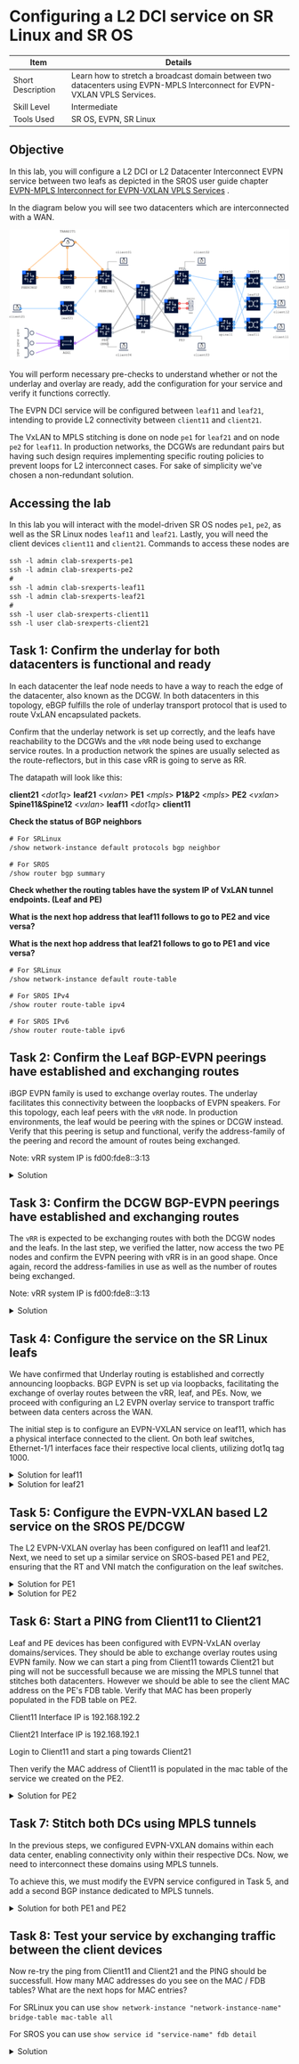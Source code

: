 # Configuring a L2 DCI service on SR Linux and SR OS

| Item | Details |
| --- | --- |
| Short Description | Learn how to stretch a broadcast domain between two datacenters using EVPN-MPLS Interconnect for EVPN-VXLAN VPLS Services. |
| Skill Level | Intermediate |
| Tools Used | SR OS, EVPN, SR Linux |

## Objective

In this lab, you will configure a L2 DCI or L2 Datacenter Interconnect EVPN service between two leafs as depicted in the SROS user guide chapter [EVPN-MPLS Interconnect for EVPN-VXLAN VPLS Services](https://documentation.nokia.com/acg/24-7-2/books/layer-2-services-evpn-md/m1127-evpn-dci-md-cli.html#undefined) .

In the diagram below you will see two datacenters which are interconnected with a WAN. 

![topology](./topology.png)

You will perform necessary pre-checks to understand whether or not the underlay and overlay are ready, add the configuration for your service and verify it functions correctly.

The EVPN DCI service will be configured between `leaf11` and `leaf21`, intending to provide L2 connectivity between `client11` and `client21`.

The VxLAN to MPLS stitching is done on node `pe1` for `leaf21` and on node `pe2` for `leaf11`. In production networks, the DCGWs are redundant pairs but having such design requires implementing specific routing policies to prevent loops for L2 interconnect cases. For sake of simplicity we've chosen a non-redundant solution.


## Accessing the lab
In this lab you will interact with the model-driven SR OS nodes `pe1`, `pe2`, as well as  the SR Linux nodes `leaf11` and `leaf21`. Lastly, you will need the client devices `client11` and `client21`. Commands to access these nodes are
```
ssh -l admin clab-srexperts-pe1
ssh -l admin clab-srexperts-pe2
#
ssh -l admin clab-srexperts-leaf11
ssh -l admin clab-srexperts-leaf21
#
ssh -l user clab-srexperts-client11
ssh -l user clab-srexperts-client21
```

## Task 1: Confirm the underlay for both datacenters is functional and ready
In each datacenter the leaf node needs to have a way to reach the edge of the datacenter, also known as the DCGW. In both datacenters in this topology, eBGP fulfills the role of underlay transport protocol that is used to route VxLAN encapsulated packets.

Confirm that the underlay network is set up correctly, and the leafs have reachability to the DCGWs and the `vRR` node being used to exchange service routes. In a production network the spines are usually selected as the route-reflectors, but in this case vRR is going to serve as RR.

The datapath will look like this:

**client21** <*dot1q*> **leaf21** <*vxlan*> **PE1** <*mpls*> **P1&P2** <*mpls*> **PE2** <*vxlan*> **Spine11&Spine12** <*vxlan*> **leaf11** <*dot1q*> **client11**



**Check the status of BGP neighbors**

```
# For SRLinux
/show network-instance default protocols bgp neighbor
```

```
# For SROS
/show router bgp summary
```
**Check whether the routing tables have the system IP of VxLAN tunnel endpoints. (Leaf and PE)**

**What is the next hop address that leaf11 follows to go to PE2 and vice versa?**

**What is the next hop address that leaf21 follows to go to PE1 and vice versa?**

```
# For SRLinux
/show network-instance default route-table
```

```
# For SROS IPv4
/show router route-table ipv4
```
```
# For SROS IPv6
/show router route-table ipv6
```

## Task 2: Confirm the Leaf BGP-EVPN peerings have established and exchanging routes
iBGP EVPN family is used to exchange overlay routes. The underlay facilitates this connectivity between the loopbacks of EVPN speakers. For this topology, each leaf peers with the `vRR` node. In production environments, the leaf would be peering with the spines or DCGW instead. Verify that this peering is setup and functional, verify the address-family of the peering and record the amount of routes being exchanged.

Note: vRR system IP is fd00:fde8::3:13

<details>
<summary>Solution</summary>

```
A:g3-leaf11# show network-instance default protocols bgp neighbor fd00:fde8::3:13
----------------------------------------------------------------------------------------------------------------------------------------
BGP neighbor summary for network-instance "default"
Flags: S static, D dynamic, L discovered by LLDP, B BFD enabled, - disabled, * slow
----------------------------------------------------------------------------------------------------------------------------------------
----------------------------------------------------------------------------------------------------------------------------------------
+---------------+----------------------+---------------+------+--------+------------+------------+-----------+----------------------+
|   Net-Inst    |         Peer         |     Group     | Flag | Peer-  |   State    |   Uptime   | AFI/SAFI  |    [Rx/Active/Tx]    |
|               |                      |               |  s   |   AS   |            |            |           |                      |
+===============+======================+===============+======+========+============+============+===========+======================+
| default       | fd00:fde8::3:13      | iBGP          | S    | 65000  | establishe | 0d:1h:16m: | evpn      | [57/39/21]           |
|               |                      |               |      |        | d          | 8s         |           |                      |
+---------------+----------------------+---------------+------+--------+------------+------------+-----------+----------------------+
----------------------------------------------------------------------------------------------------------------------------------------
```

</details>

## Task 3: Confirm the DCGW BGP-EVPN peerings have established and exchanging routes
The `vRR` is expected to be exchanging routes with both the DCGW nodes and the leafs. In the last step, we verified the latter, now access the two PE nodes and confirm the EVPN peering with vRR is in an good shape. Once again, record the address-families in use as well as the number of routes being exchanged.

Note: vRR system IP is fd00:fde8::3:13

<details>
<summary>Solution</summary>

```
show router bgp summary neighbor "fd00:fde8::3:13"
...omitted output...
===============================================================================
BGP Summary
===============================================================================
Legend : D - Dynamic Neighbor
===============================================================================
Neighbor
Description
                   AS PktRcvd InQ  Up/Down   State|Rcv/Act/Sent (Addr Family)
                      PktSent OutQ
-------------------------------------------------------------------------------
fd00:fde8::3:13
                65000     369    0 01h11m39s 36/5/12 (IPv4)
                          179    0           25/4/12 (IPv6)
                                             5/1/2 (VpnIPv4)
                                             5/1/2 (VpnIPv6)
                                             72/6/4 (Evpn)
-------------------------------------------------------------------------------
```

</details>

## Task 4: Configure the service on the SR Linux leafs
We have confirmed that Underlay routing is established and correctly announcing loopbacks. BGP EVPN is set up via loopbacks, facilitating the exchange of overlay routes between the vRR, leaf, and PEs. Now, we proceed with configuring an L2 EVPN overlay service to transport traffic between data centers across the WAN.

The initial step is to configure an EVPN-VXLAN service on leaf11, which has a physical interface connected to the client. On both leaf switches, Ethernet-1/1 interfaces face their respective local clients, utilizing dot1q tag 1000. 

<details>
<summary>Solution for leaf11</summary>

```
/ 
enter candidate

#Configure the client facing subinterface with vlan 1000
set / interface ethernet-1/1 subinterface 1000 type bridged
set / interface ethernet-1/1 subinterface 1000 vlan encap single-tagged vlan-id 1000

#Configure the vxlan tunnel
set / tunnel-interface vxlan0 vxlan-interface 1000 type bridged
set / tunnel-interface vxlan0 vxlan-interface 1000 ingress vni 1000

#Create the L2 EVPN instance and attach physical and vxlan interfaces
set / network-instance l2dci type mac-vrf
set / network-instance l2dci admin-state enable
set / network-instance l2dci interface ethernet-1/1.1000
set / network-instance l2dci vxlan-interface vxlan0.1000
set / network-instance l2dci protocols bgp-evpn bgp-instance 1 admin-state enable
set / network-instance l2dci protocols bgp-evpn bgp-instance 1 vxlan-interface vxlan0.1000
set / network-instance l2dci protocols bgp-evpn bgp-instance 1 evi 99
set / network-instance l2dci protocols bgp-vpn bgp-instance 1 route-target export-rt target:1:1000
set / network-instance l2dci protocols bgp-vpn bgp-instance 1 route-target import-rt target:1:1000

commit now
```

</details>

<details>
<summary>Solution for leaf21</summary>

```
/ 
enter candidate

#Configure the client facing subinterface with vlan 1000
set / interface ethernet-1/1 subinterface 1000 type bridged
set / interface ethernet-1/1 subinterface 1000 vlan encap single-tagged vlan-id 1000

#Configure the vxlan tunnel
set / tunnel-interface vxlan0 vxlan-interface 2000 type bridged
set / tunnel-interface vxlan0 vxlan-interface 2000 ingress vni 2000

#Create the L2 EVPN instance and attach physical and vxlan interfaces
set / network-instance l2dci type mac-vrf
set / network-instance l2dci admin-state enable
set / network-instance l2dci interface ethernet-1/1.1000
set / network-instance l2dci vxlan-interface vxlan0.2000
set / network-instance l2dci protocols bgp-evpn bgp-instance 1 admin-state enable
set / network-instance l2dci protocols bgp-evpn bgp-instance 1 vxlan-interface vxlan0.2000
set / network-instance l2dci protocols bgp-evpn bgp-instance 1 evi 99
set / network-instance l2dci protocols bgp-vpn bgp-instance 1 route-target export-rt target:2:1000
set / network-instance l2dci protocols bgp-vpn bgp-instance 1 route-target import-rt target:2:1000

commit now
```
</details>

## Task 5: Configure the EVPN-VXLAN based L2 service on the SROS PE/DCGW

The L2 EVPN-VXLAN overlay has been configured on leaf11 and leaf21. Next, we need to set up a similar service on SROS-based PE1 and PE2, ensuring that the RT and VNI match the configuration on the leaf switches.

<details>
<summary>Solution for PE1</summary>

```
exit all
configure global

#Create the service that will stitch VxLAN to MPLS
/configure service vpls "l2dci" admin-state enable
/configure service vpls "l2dci" service-id 99
/configure service vpls "l2dci" customer "1"

#Attach the VxLAN interface
/configure service vpls "l2dci" vxlan instance 1 vni 2000

/configure service vpls "l2dci" bgp 1 route-distinguisher auto-rd
/configure service vpls "l2dci" bgp 1 route-target export "target:2:1000"
/configure service vpls "l2dci" bgp 1 route-target import "target:2:1000"
/configure service vpls "l2dci" bgp-evpn evi 99

# Tunnel binding for VXLAN domain
/configure service vpls "l2dci" bgp-evpn vxlan 1 admin-state enable
/configure service vpls "l2dci" bgp-evpn vxlan 1 vxlan-instance 1

commit

```

</details>

<details>
<summary>Solution for PE2</summary>

```
exit all
configure global

#Create the service that will stitch VxLAN to MPLS
/configure service vpls "l2dci" admin-state enable
/configure service vpls "l2dci" service-id 99
/configure service vpls "l2dci" customer "1"

#Attach the VxLAN interface
/configure service vpls "l2dci" vxlan instance 1 vni 1000

# First instance of BGP will serve to the VXLAN domain hence RT has to match the RT set on the Leaf
/configure service vpls "l2dci" bgp 1 route-distinguisher auto-rd
/configure service vpls "l2dci" bgp 1 route-target export "target:1:1000"
/configure service vpls "l2dci" bgp 1 route-target import "target:1:1000"

/configure service vpls "l2dci" bgp-evpn evi 99

# Tunnel binding for VXLAN domain
/configure service vpls "l2dci" bgp-evpn vxlan 1 admin-state enable
/configure service vpls "l2dci" bgp-evpn vxlan 1 vxlan-instance 1

commit
```

</details>

## Task 6: Start a PING from Client11 to Client21
Leaf and PE devices has been configured with EVPN-VxLAN overlay domains/services. They should be able to exchange overlay routes using EVPN family. Now we can start a ping from Client11 towards Client21 but ping will not be successfull because we are missing the MPLS tunnel that stitches both datacenters. However we should be able to see the client MAC address on the PE's FDB table. Verify that MAC has been properly populated in the FDB table on PE2.

Client11 Interface IP is 192.168.192.2

Client21 Interface IP is 192.168.192.1

Login to Client11 and start a ping towards Client21

Then verify the MAC address of Client11 is populated in the mac table of the service we created on the PE2.

<details>
<summary>Solution for PE2</summary>

```
A:admin@g3-pe2# show service id "l2dci" fdb detail

===============================================================================
Forwarding Database, Service 99
===============================================================================
ServId     MAC               Source-Identifier       Type     Last Change
            Transport:Tnl-Id                         Age
-------------------------------------------------------------------------------
99         aa:c1:ab:c3:5b:bf vxlan-1:                Evpn     03/02/25 20:02:54
                             10.46.3.33:1000
-------------------------------------------------------------------------------
No. of MAC Entries: 1
-------------------------------------------------------------------------------
Legend:L=Learned O=Oam P=Protected-MAC C=Conditional S=Static Lf=Leaf T=Trusted
===============================================================================

```

</details>


## Task 7: Stitch both DCs using MPLS tunnels

In the previous steps, we configured EVPN-VXLAN domains within each data center, enabling connectivity only within their respective DCs. Now, we need to interconnect these domains using MPLS tunnels.

To achieve this, we must modify the EVPN service configured in Task 5, and add a second BGP instance dedicated to MPLS tunnels.

<details>
<summary>Solution for both PE1 and PE2</summary>

```
exit all
configure global

# Second instance of BGP will serve to the MPLS domain, hence RT of this part will be identical on all DCGWs.
/configure service vpls "l2dci" bgp 2 route-distinguisher auto-rd
/configure service vpls "l2dci" bgp 2 route-target export "target:99:99"
/configure service vpls "l2dci" bgp 2 route-target import "target:99:99"

# Tunnel binding for MPLS domain
/configure service vpls "l2dci" bgp-evpn mpls 2 admin-state enable
/configure service vpls "l2dci" bgp-evpn mpls 2 auto-bind-tunnel resolution any

commit
```

</details>

## Task 8: Test your service by exchanging traffic between the client devices

Now re-try the ping from Client11 and Client21 and the PING should be successfull. How many MAC addresses do you see on the MAC / FDB tables? What are the next hops for MAC entries?

For SRLinux you can use 
```show network-instance "network-instance-name" bridge-table mac-table all```

For SROS you can use
```show service id "service-name" fdb detail```

<details>
<summary>Solution</summary>

```
A:g3-leaf11# show network-instance l2dci bridge-table mac-table all
-----------------------------------------------------------------------------------------------------------------------------------------------------------
Mac-table of network instance l2dci
-----------------------------------------------------------------------------------------------------------------------------------------------------------
+--------------------+-----------------------------------------+------------+-------------+---------+--------+-----------------------------------------+
|      Address       |               Destination               | Dest Index |    Type     | Active  | Aging  |               Last Update               |
+====================+=========================================+============+=============+=========+========+=========================================+
| AA:C1:AB:61:DC:E4  | vxlan-interface:vxlan0.1000             | 35972459   | evpn        | true    | N/A    | 2025-03-02T20:22:41.000Z                |
|                    | vtep:10.46.3.22 vni:1000                |            |             |         |        |                                         |
| AA:C1:AB:C3:5B:BF  | ethernet-1/1.1000                       | 15         | learnt      | true    | 264    | 2025-03-02T20:02:54.000Z                |
+--------------------+-----------------------------------------+------------+-------------+---------+--------+-----------------------------------------+
```
```
A:admin@g3-pe2# show service id "l2dci" fdb detail

===============================================================================
Forwarding Database, Service 99
===============================================================================
ServId     MAC               Source-Identifier       Type     Last Change
            Transport:Tnl-Id                         Age
-------------------------------------------------------------------------------
99         aa:c1:ab:61:dc:e4 mpls-2:                 Evpn     03/02/25 20:22:41
                             10.46.3.21:524287
           isis:524295
99         aa:c1:ab:c3:5b:bf vxlan-1:                Evpn     03/02/25 20:02:54
                             10.46.3.33:1000
-------------------------------------------------------------------------------
No. of MAC Entries: 2
-------------------------------------------------------------------------------
Legend:L=Learned O=Oam P=Protected-MAC C=Conditional S=Static Lf=Leaf T=Trusted
===============================================================================
```
```
A:admin@g3-pe1# show service id "l2dci" fdb detail

===============================================================================
Forwarding Database, Service 99
===============================================================================
ServId     MAC               Source-Identifier       Type     Last Change
            Transport:Tnl-Id                         Age
-------------------------------------------------------------------------------
99         aa:c1:ab:61:dc:e4 vxlan-1:                Evpn     03/02/25 20:22:41
                             10.46.3.41:2000
99         aa:c1:ab:c3:5b:bf mpls-2:                 Evpn     03/02/25 20:22:42
                             10.46.3.22:524287
           isis:524293
-------------------------------------------------------------------------------
No. of MAC Entries: 2
-------------------------------------------------------------------------------
Legend:L=Learned O=Oam P=Protected-MAC C=Conditional S=Static Lf=Leaf T=Trusted
===============================================================================
```

```
A:g3-leaf21# show network-instance l2dci bridge-table mac-table all
-----------------------------------------------------------------------------------------------------------------------------------------------------------
Mac-table of network instance l2dci
-----------------------------------------------------------------------------------------------------------------------------------------------------------
+--------------------+-----------------------------------------+------------+-------------+---------+--------+-----------------------------------------+
|      Address       |               Destination               | Dest Index |    Type     | Active  | Aging  |               Last Update               |
+====================+=========================================+============+=============+=========+========+=========================================+
| AA:C1:AB:61:DC:E4  | ethernet-1/1.1000                       | 13         | learnt      | true    | 257    | 2025-03-02T20:22:41.000Z                |
| AA:C1:AB:C3:5B:BF  | vxlan-interface:vxlan0.2000             | 35174275   | evpn        | true    | N/A    | 2025-03-02T20:22:42.000Z                |
|                    | vtep:10.46.3.21 vni:2000                |            |             |         |        |                                         |
+--------------------+-----------------------------------------+------------+-------------+---------+--------+-----------------------------------------+
```
</details>



